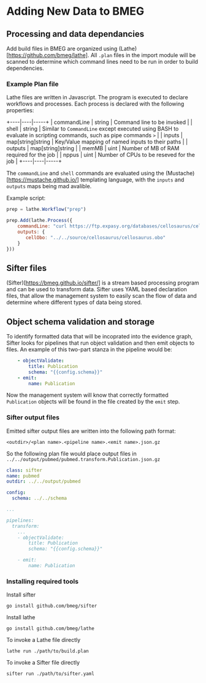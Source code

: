 
# Adding New Data to BMEG

## Processing and data dependancies

Add build files in BMEG are organized using (Lathe)[https://github.com/bmeg/lathe]. All `.plan` 
files in the import module will be scanned to determine which command lines need to be run in order 
to build dependencies. 

### Example Plan file
Lathe files are written in Javascript. The program is executed to declare workflows and processes. 
Each process is declared with the following properties:

+----|----|-----+
| commandLine | string | Command line to be invoked |
| shell  |  string | Similar to `CommandLine` except executed using BASH to evaluate in scripting commands, such as pipe commands `>` | 
| inputs | map[string]string | Key/Value mapping of named inputs to their paths |
| outputs | map[string]string |
| memMB  | uint | Number of MB of RAM required for the job |
| nppus  | uint | Number of CPUs to be reseved for the job |
+----|----|-----+

The `commandLine` and `shell` commands are evaluated using the (Mustache)[https://mustache.github.io/] templating language, 
with the `inputs` and `outputs` maps being mad avalible. 


Example script:
```javascript
prep = lathe.Workflow("prep")

prep.Add(lathe.Process({ 
    commandLine: "curl https://ftp.expasy.org/databases/cellosaurus/cellosaurus.obo -o {{outputs.cellObo}}",
    outputs: {
       cellObo: "../../source/cellosaurus/cellosaurus.obo"
    }
}))
```



## Sifter files
(Sifter)[https://bmeg.github.io/sifter/] is a stream based processing program and can be used to transform data.
Sifter uses YAML based declaration files, that allow the management system to easily scan the flow of data 
and determine where different types of data being stored. 


## Object schema validation and storage
To identify formatted data that will be incoprated into the evidence graph, Sifter looks for pipelines that run 
object validation and then emit objects to files. An example of this two-part stanza in the pipeline would be:

```yaml
    - objectValidate:
        title: Publication
        schema: "{{config.schema}}"
    - emit:
        name: Publication
```

Now the management system will know that correctly formatted `Publication` objects will be found in the file created by the `emit` step.

### Sifter output files

Emitted sifter output files are written into the following path format:
```
<outdir>/<plan name>.<pipeline name>.<emit name>.json.gz
```

So the following plan file would place output files in `../../output/pubmed/pubmed.transform.Publication.json.gz`

```yaml
class: sifter
name: pubmed
outdir: ../../output/pubmed

config:
  schema: ../../schema

...

pipelines:
  transform:
    ...
    - objectValidate:
        title: Publication
        schema: "{{config.schema}}"

    - emit:
        name: Publication

```

### Installing required tools

Install sifter 

```
go install github.com/bmeg/sifter
```

Install lathe
```
go install github.com/bmeg/lathe
```


To invoke a Lathe file directly
```
lathe run ./path/to/build.plan
```

To invoke a Sifter file directly
```
sifter run ./path/to/sifter.yaml
```
